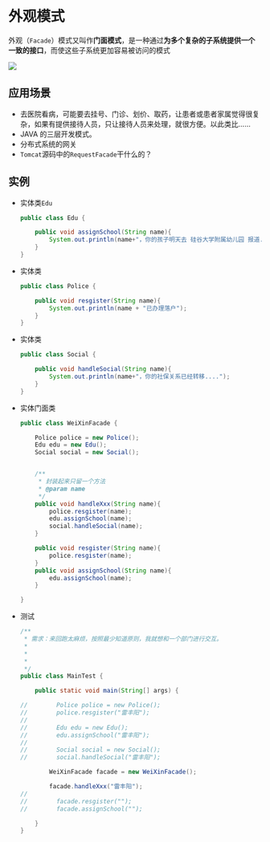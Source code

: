 # 外观模式

外观（`Facade`）模式又叫作**门面模式**，是一种通过**为多个复杂的子系统提供一个一致的接口**，而使这些子系统更加容易被访问的模式

![](http://www.dxb02.top/photos/design/14.jpg)

## 应用场景

- 去医院看病，可能要去挂号、门诊、划价、取药，让患者或患者家属觉得很复杂，如果有提供接待人员，只让接待人员来处理，就很方便。以此类比......
- JAVA 的三层开发模式。
- 分布式系统的网关
- `Tomcat`源码中的`RequestFacade`干什么的？

## 实例

- 实体类`Edu`

  ```java
  public class Edu {
  
      public void assignSchool(String name){
          System.out.println(name+"，你的孩子明天去 硅谷大学附属幼儿园 报道......");
      }
  }
  ```

- 实体类

  ```java
  public class Police {
  
      public void resgister(String name){
          System.out.println(name + "已办理落户");
      }
  }
  
  ```

- 实体类

  ```java
  public class Social {
  
      public void handleSocial(String name){
          System.out.println(name+"，你的社保关系已经转移....");
      }
  }
  ```

- 实体门面类

  ```java
  public class WeiXinFacade {
  
      Police police = new Police();
      Edu edu = new Edu();
      Social social = new Social();
  
  
      /**
       * 封装起来只留一个方法
       * @param name
       */
      public void handleXxx(String name){
          police.resgister(name);
          edu.assignSchool(name);
          social.handleSocial(name);
      }
  
      public void resgister(String name){
          police.resgister(name);
      }
      public void assignSchool(String name){
          edu.assignSchool(name);
      }
  
  }
  ```

- 测试

  ```java
  /**
   * 需求：来回跑太麻烦，按照最少知道原则，我就想和一个部门进行交互。
   *
   *
   *
   */
  public class MainTest {
  
      public static void main(String[] args) {
  
  //        Police police = new Police();
  //        police.resgister("雷丰阳");
  //
  //        Edu edu = new Edu();
  //        edu.assignSchool("雷丰阳");
  //
  //        Social social = new Social();
  //        social.handleSocial("雷丰阳");
  
          WeiXinFacade facade = new WeiXinFacade();
  
          facade.handleXxx("雷丰阳");
  //
  //        facade.resgister("");
  //        facade.assignSchool("");
  
      }
  }
  ```

  